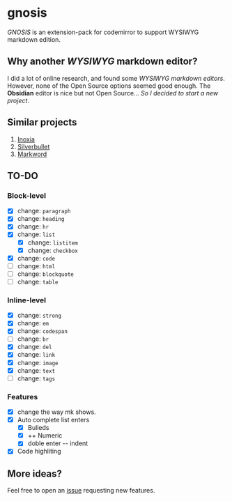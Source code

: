 # gnosis

_GNOSIS_ is an extension-pack for codemirror to support WYSIWYG markdown edition. 

## Why another **_WYSIWYG_ markdown editor**?

I did a lot of online research, and found some _WYSIWYG markdown editors_. However, none of the Open Source options seemed good enough. The  **Obsidian** editor is nice but not Open Source... _So I decided to start a new project_.

## Similar projects

1. [Inoxia](https://ixora.karawale.in/)
2. [Silverbullet](https://silverbullet.md/)
3. [Markword](https://github.com/fuermosi777/markword)

## TO-DO

### **Block-level**
- [x] change: `paragraph`
- [x] change: `heading`
- [x] change: `hr`
- [x] change: `list`
    - [x] change: `listitem`
    - [x] change: `checkbox`
- [x] change: `code`
- [ ] change: `html`
- [ ] change: `blockquote`
- [ ] change: `table`

### **Inline-level**
- [x] change: `strong`
- [x] change: `em`
- [x] change: `codespan`
- [ ] change: `br`
- [x] change: `del`
- [x] change: `link`
- [x] change: `image`
- [x] change: `text`
- [ ] change: `tags`

### Features
- [x] change the way mk shows.
- [x] Auto complete list enters 
    - [x] Bulleds
    - [x] ++ Numeric
    - [x] doble enter -- indent
- [x] Code highliting

## More ideas?

Feel free to open an [issue](https://github.com/feraxhp/gnosis/issues) 
requesting new features.
